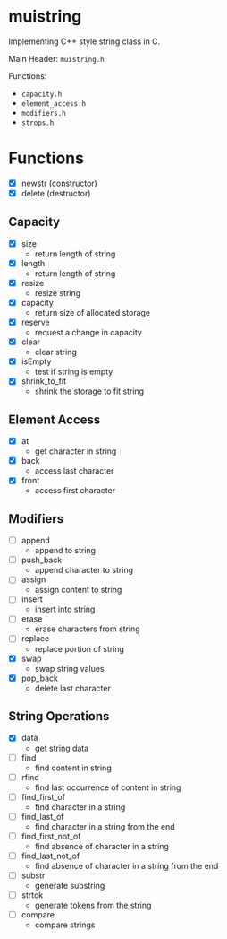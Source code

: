 # muistring
Implementing C++ style string class in C.

Main Header: `muistring.h`

Functions: 
 - `capacity.h`
 - `element_access.h`
 - `modifiers.h`
 - `strops.h`

# Functions
- [x] newstr (constructor)
- [x] delete (destructor)

## Capacity 
- [x] size
  + return length of string
- [x] length
  + return length of string
- [x] resize
  + resize string
- [x] capacity
  + return size of allocated storage
- [x] reserve
  + request a change in capacity
- [x] clear
  + clear string
- [x] isEmpty
  + test if string is empty
- [x] shrink_to_fit
  + shrink the storage to fit string

## Element Access
- [x] at
  + get character in string
- [x] back
  + access last character
- [x] front
  + access first character

## Modifiers
- [ ] append
  + append to string
- [ ] push\_back
  + append character to string
- [ ] assign
  + assign content to string
- [ ] insert
  + insert into string
- [ ] erase
  + erase characters from string
- [ ] replace
  + replace portion of string 
- [x] swap
  + swap string values
- [x] pop\_back
  + delete last character

## String Operations
- [x] data
  + get string data
- [ ] find
  + find content in string
- [ ] rfind
  + find last occurrence of content in string
- [ ] find\_first\_of
  + find character in a string
- [ ] find\_last\_of
  + find character in a string from the end 
- [ ] find\_first\_not\_of
  + find absence of character in a string
- [ ] find\_last\_not\_of 
  + find absence of character in a string from the end 
- [ ] substr
  + generate substring
- [ ] strtok
  + generate tokens from the string 
- [ ] compare
  + compare strings
